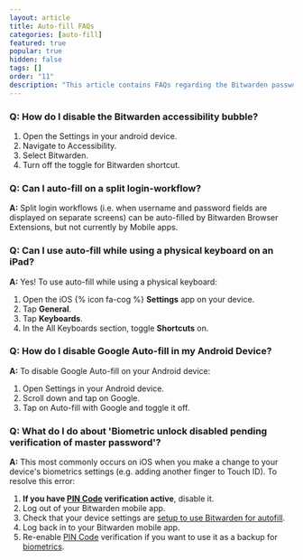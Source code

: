 ```yaml
---
layout: article
title: Auto-fill FAQs
categories: [auto-fill]
featured: true
popular: true
hidden: false
tags: []
order: "11"
description: "This article contains FAQs regarding the Bitwarden password manager autofill functionality."
---
```

### Q: How do I disable the Bitwarden accessibility bubble?
1. Open the Settings in your android device.
2. Navigate to Accessibility.
3. Select Bitwarden.
4. Turn off the toggle for Bitwarden shortcut.

### Q: Can I auto-fill on a split login-workflow?

**A:** Split login workflows (i.e. when username and password fields are displayed on separate screens) can be auto-filled by Bitwarden Browser Extensions, but not currently by Mobile apps.

### Q: Can I use auto-fill while using a physical keyboard on an iPad?

**A:** Yes! To use auto-fill while using a physical keyboard:

1. Open the iOS {% icon fa-cog %} **Settings** app on your device.
2. Tap **General**.
3. Tap **Keyboards**.
4. In the All Keyboards section, toggle **Shortcuts** on.

### Q: How do I disable Google Auto-fill in my Android Device?

**A:** To disable Google Auto-fill on your Android device:

1. Open Settings in your Android device.
2. Scroll down and tap on Google.
3. Tap on Auto-fill with Google and toggle it off.

### Q: What do I do about 'Biometric unlock disabled pending verification of master password'?

**A:** This most commonly occurs on iOS when you make a change to your device's biometrics settings (e.g. adding another finger to Touch ID). To resolve this error:

1. **If you have [PIN Code]({{site.baseurl}}/article/unlock-with-pin/) verification active**, disable it.
2. Log out of your Bitwarden mobile app.
3. Check that your device settings are [setup to use Bitwarden for autofill]({{site.baseurl}}/article/auto-fill-ios/#keyboard-auto-fill).
4. Log back in to your Bitwarden mobile app.
5. Re-enable [PIN Code]({{site.baseurl}}/article/unlock-with-pin/) verification if you want to use it as a backup for [biometrics]({{site.baseurl}}/article/biometrics/).
